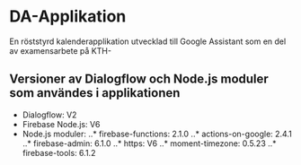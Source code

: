 # DA-Applikation
En röststyrd kalenderapplikation utvecklad till Google Assistant som en del av examensarbete på KTH-
## Versioner av Dialogflow och Node.js moduler som användes i applikationen
* Dialogflow: V2
* Firebase Node.js: V6
* Node.js moduler:
..* firebase-functions: 2.1.0
..* actions-on-google: 2.4.1
..* firebase-admin: 6.1.0
..* https: V6
..* moment-timezone: 0.5.23
..* firebase-tools: 6.1.2
